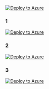 [![Deploy to Azure](https://aka.ms/deploytoazurebutton)](https://portal.azure.com/#create/Microsoft.Template/uri/https%3A%2F%2Fraw.githubusercontent.com%2Fgho9o9%2Fshare%2Fmain%2Ftest%2FazureDeploy.json)

### 1

[![Deploy to Azure](https://aka.ms/deploytoazurebutton)](https://portal.azure.com/#create/Microsoft.Template/uri/https%3A%2F%2Fraw.githubusercontent.com%2Fgho9o9%2Fshare%2Fmain%2Ftest%2Fsqldb.json)

### 2

[![Deploy to Azure](https://aka.ms/deploytoazurebutton)](https://portal.azure.com/#create/Microsoft.Template/uri/https%3A%2F%2Fraw.githubusercontent.com%2Fgho9o9%2Fshare%2Fmain%2Ftest%2Fsqldb2.json)

### 3

[![Deploy to Azure](https://aka.ms/deploytoazurebutton)](https://portal.azure.com/#create/Microsoft.Template/uri/https%3A%2F%2Fraw.githubusercontent.com%2Fgho9o9%2Fshare%2Fmain%2Ftest%2Fsqldb3.json)

